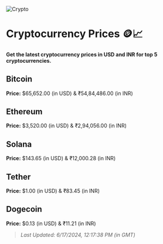 
![Crypto](https://www.techguide.com.au/wp-content/uploads/2020/11/crypto3.jpeg)

# Cryptocurrency Prices 🪙📈

#### Get the latest cryptocurrency prices in USD and INR for top 5 cryptocurrencies.

## Bitcoin

**Price:** $65,652.00 (in USD) & ₹54,84,486.00 (in INR)

## Ethereum

**Price:** $3,520.00 (in USD) & ₹2,94,056.00 (in INR)

## Solana

**Price:** $143.65 (in USD) & ₹12,000.28 (in INR)

## Tether

**Price:** $1.00 (in USD) & ₹83.45 (in INR)

## Dogecoin

**Price:** $0.13 (in USD) & ₹11.21 (in INR)

> _Last Updated: 6/17/2024, 12:17:38 PM (in GMT)_
